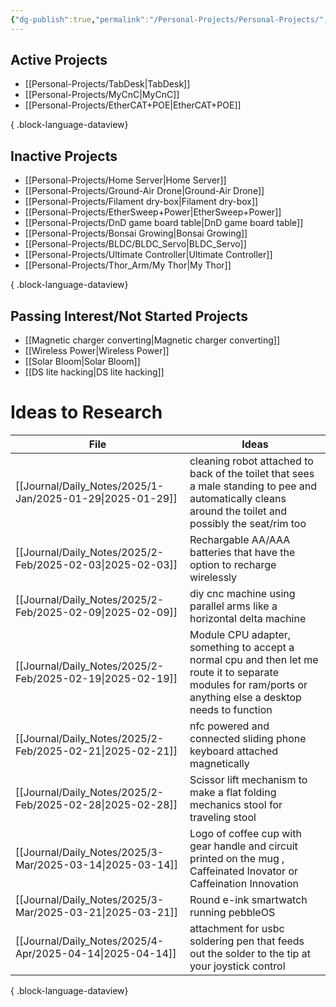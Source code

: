 ```yaml
---
{"dg-publish":true,"permalink":"/Personal-Projects/Personal-Projects/","tags":["directory"]}
---
```



## Active Projects
- [[Personal-Projects/TabDesk\|TabDesk]]
- [[Personal-Projects/MyCnC\|MyCnC]]
- [[Personal-Projects/EtherCAT+POE\|EtherCAT+POE]]

{ .block-language-dataview}
## Inactive Projects
- [[Personal-Projects/Home Server\|Home Server]]
- [[Personal-Projects/Ground-Air Drone\|Ground-Air Drone]]
- [[Personal-Projects/Filament dry-box\|Filament dry-box]]
- [[Personal-Projects/EtherSweep+Power\|EtherSweep+Power]]
- [[Personal-Projects/DnD game board table\|DnD game board table]]
- [[Personal-Projects/Bonsai Growing\|Bonsai Growing]]
- [[Personal-Projects/BLDC/BLDC_Servo\|BLDC_Servo]]
- [[Personal-Projects/Ultimate Controller\|Ultimate Controller]]
- [[Personal-Projects/Thor_Arm/My Thor\|My Thor]]

{ .block-language-dataview}
## Passing Interest/Not Started Projects
- [[Magnetic charger converting\|Magnetic charger converting]] 
- [[Wireless Power\|Wireless Power]]
- [[Solar Bloom\|Solar Bloom]]
- [[DS lite hacking\|DS lite hacking]]

# Ideas to Research 
| File                                                         | Ideas                                                                                                                                                        |
| ------------------------------------------------------------ | ------------------------------------------------------------------------------------------------------------------------------------------------------------ |
| [[Journal/Daily_Notes/2025/1-Jan/2025-01-29\|2025-01-29]] | cleaning robot attached to back of the toilet that sees a male standing to pee and automatically cleans around the toilet and possibly the seat/rim too      |
| [[Journal/Daily_Notes/2025/2-Feb/2025-02-03\|2025-02-03]] | Rechargable AA/AAA batteries that have the option to recharge wirelessly                                                                                     |
| [[Journal/Daily_Notes/2025/2-Feb/2025-02-09\|2025-02-09]] | diy cnc machine using parallel arms like a horizontal delta machine                                                                                          |
| [[Journal/Daily_Notes/2025/2-Feb/2025-02-19\|2025-02-19]] | Module CPU adapter, something to accept a normal cpu and then let me route it to separate modules for ram/ports or anything else a desktop needs to function |
| [[Journal/Daily_Notes/2025/2-Feb/2025-02-21\|2025-02-21]] | nfc powered and connected sliding phone keyboard attached magnetically                                                                                       |
| [[Journal/Daily_Notes/2025/2-Feb/2025-02-28\|2025-02-28]] | Scissor lift mechanism to make a flat folding mechanics stool for traveling stool                                                                            |
| [[Journal/Daily_Notes/2025/3-Mar/2025-03-14\|2025-03-14]] | Logo of coffee cup with gear handle and circuit printed on the mug , Caffeinated Inovator or Caffeination Innovation                                         |
| [[Journal/Daily_Notes/2025/3-Mar/2025-03-21\|2025-03-21]] | Round e-ink smartwatch running pebbleOS                                                                                                                      |
| [[Journal/Daily_Notes/2025/4-Apr/2025-04-14\|2025-04-14]] | attachment for usbc soldering pen that feeds out the solder to the tip at your joystick control                                                              |

{ .block-language-dataview}
